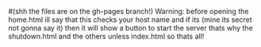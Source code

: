 #(shh the files are on the gh-pages branch!) Warning: before opening the home.html ill say that this checks your host name and if its (mine its secret not gonna say it) then it will show a button to start the server thats why the shutdown.html and the others unless index.html so thats all!
